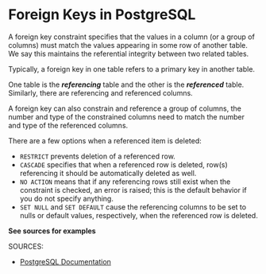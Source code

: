 # Foreign Keys in PostgreSQL

A foreign key constraint specifies that the values in a column (or a group of columns) must match the values appearing in some row of another table. We say this maintains the referential integrity between two related tables.

Typically, a foreign key in one table refers to a primary key in another table.

One table is the ***referencing*** table and the other is the ***referenced*** table. Similarly, there are referencing and referenced columns.

A foreign key can also constrain and reference a group of columns,  the number and type of the constrained columns need to match the number and type of the referenced columns.

There are a few options when a referenced item is deleted:
* `RESTRICT` prevents deletion of a referenced row.
* `CASCADE` specifies that when a referenced row is deleted, row(s) referencing it should be automatically deleted as well.
* `NO ACTION` means that if any referencing rows still exist when the constraint is checked, an error is raised; this is the default behavior if you do not specify anything.
* `SET NULL` and `SET DEFAULT` cause the referencing columns to be set to nulls or default values, respectively, when the referenced row is deleted.

**See sources for examples**

SOURCES:
* [PostgreSQL Documentation](https://www.postgresql.org/docs/8.3/ddl-constraints.html#DDL-CONSTRAINTS-FK)